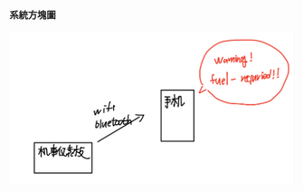



## 

### 系統方塊圖
![](https://github.com/jz-huanng/AI-course/blob/gh-pages/images2/iot-homework.PNG?raw=true)

